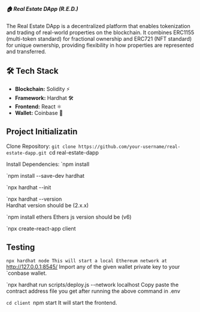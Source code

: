 ##### 🏠 Real Estate DApp (R.E.D.)

The Real Estate DApp is a decentralized platform that enables tokenization and trading of real-world properties on the blockchain. It combines ERC1155 (multi-token standard) for fractional ownership and ERC721 (NFT standard) for unique ownership, providing flexibility in how properties are represented and transferred.

## 🛠️ Tech Stack
- **Blockchain:** Solidity ⚡
- **Framework:** Hardhat 🛠️
- **Frontend:** React ⚛️
- **Wallet:** Coinbase 🔑

## Project Initializatin

Clone Repository:
`git clone https://github.com/your-username/real-estate-dapp.git
`cd real-estate-dapp

Install Dependencies:
`npm install

`npm install --save-dev hardhat

`npx hardhat --init

`npx hardhat --version    
Hardhat version should be (2.x.x)

`npm install ethers
Ethers js version should be (v6)

`npx create-react-app client

## Testing

`npx hardhat node
This will start a local Ethereum network at `http://127.0.0.1:8545/
Import any of the given wallet private key to your `conbase wallet.

`npx hardhat run scripts/deploy.js --network localhost
Copy paste the contract address file you get after running the above command in .env

`cd client
`npm start
It will start the frontend.

